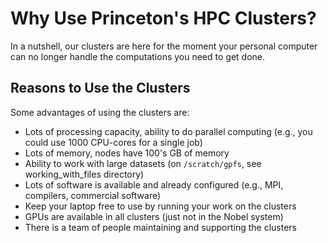 # Why Use Princeton's HPC Clusters?

In a nutshell, our clusters are here for the moment your personal computer can no longer handle the computations you need to get done.

## Reasons to Use the Clusters

Some advantages of using the clusters are:

- Lots of processing capacity, ability to do parallel computing (e.g., you could use 1000 CPU-cores for a single job)  
- Lots of memory, nodes have 100's GB of memory  
- Ability to work with large datasets (on `/scratch/gpfs`, see working_with_files directory)
- Lots of software is available and already configured (e.g., MPI, compilers, commercial software)
- Keep your laptop free to use by running your work on the clusters
- GPUs are available in all clusters (just not in the Nobel system)
- There is a team of people maintaining and supporting the clusters
